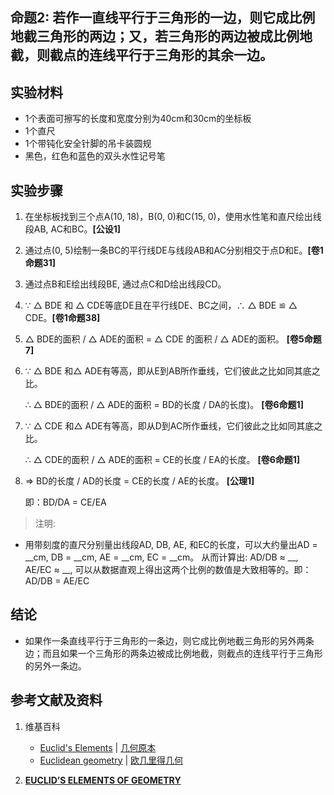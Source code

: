 ## 命题2: 若作一直线平行于三角形的一边，则它成比例地截三角形的两边；又，若三角形的两边被成比例地截，则截点的连线平行于三角形的其余一边。

## 实验材料

- 1个表面可擦写的长度和宽度分别为40cm和30cm的坐标板
- 1个直尺
- 1个带钝化安全针脚的吊卡装圆规
- 黑色，红色和蓝色的双头水性记号笔

## 实验步骤

1. 在坐标板找到三个点A(10, 18)，B(0, 0)和C(15, 0)，使用水性笔和直尺绘出线段AB, AC和BC。**[公设1]**

2. 通过点(0, 5)绘制一条BC的平行线DE与线段AB和AC分别相交于点D和E。**[卷1命题31]**

3. 通过点B和E绘出线段BE, 通过点C和D绘出线段CD。

4. ∵ △ BDE 和 △ CDE等底DE且在平行线DE、BC之间，∴ △ BDE ≌ △ CDE。**[卷1命题38]**

5.  △ BDE的面积 / △ ADE的面积 =  △ CDE 的面积 / △ ADE的面积。 **[卷5命题7]** 

6. ∵ △ BDE 和△ ADE有等高，即从E到AB所作垂线，它们彼此之比如同其底之比。

   ∴ △ BDE的面积 / △ ADE的面积 = BD的长度 / DA的长度)。 **[卷6命题1]**

7. ∵ △  CDE 和△ ADE有等高，即从D到AC所作垂线，它们彼此之比如同其底之比。

   ∴ △  CDE的面积 / △ ADE的面积 = CE的长度 / EA的长度。 **[卷6命题1]** 

8. ⇒ BD的长度 / AD的长度 = CE的长度 / AE的长度。 **[公理1]**

   即：BD/DA = CE/EA

> 注明:
>  
- 用带刻度的直尺分别量出线段AD, DB, AE, 和EC的长度，可以大约量出AD = __cm, DB = __cm, AE = __cm, EC = __cm。 
从而计算出: AD/DB  ≈ __, AE/EC ≈ __, 可以从数据直观上得出这两个比例的数值是大致相等的。即： AD/DB =  AE/EC

## 结论

- 如果作一条直线平行于三角形的一条边，则它成比例地截三角形的另外两条边；而且如果一个三角形的两条边被成比例地截，则截点的连线平行于三角形的另外一条边。

## 参考文献及资料

1. 维基百科
	- [Euclid's Elements](https://en.wikipedia.org/wiki/Euclid%27s_Elements) | [几何原本](https://zh.wikipedia.org/wiki/%E5%87%A0%E4%BD%95%E5%8E%9F%E6%9C%AC) 
	- [Euclidean geometry](https://en.wikipedia.org/wiki/Euclidean_geometry) | [欧几里得几何](https://zh.wikipedia.org/wiki/%E6%AC%A7%E5%87%A0%E9%87%8C%E5%BE%97%E5%87%A0%E4%BD%95) 

2. [**EUCLID’S ELEMENTS OF GEOMETRY**](https://farside.ph.utexas.edu/books/Euclid/Elements.pdf) 